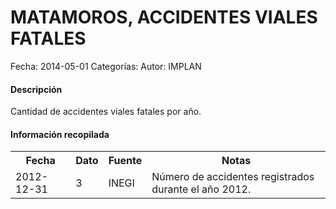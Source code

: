MATAMOROS, ACCIDENTES VIALES FATALES
=====

Fecha: 2014-05-01
Categorías: 
Autor: IMPLAN

#### Descripción

Cantidad de accidentes viales fatales por año.

#### Información recopilada

<table class="table table-hover table-bordered">
  <tr><th>Fecha</th><th>Dato</th><th>Fuente</th><th>Notas</th></tr>
  <tr><td>2012-12-31</td><td>3</td><td>INEGI</td><td>Número de accidentes registrados durante el año 2012.</td></tr>
</table>
